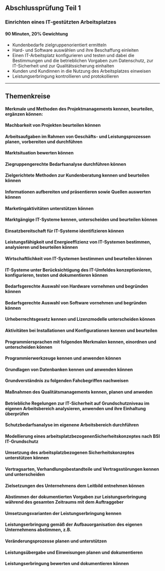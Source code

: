 ## Abschlussprüfung Teil 1

### Einrichten eines IT-gestützten Arbeitsplatzes
#### 90 Minuten, 20% Gewichtung

- Kundenbedarfe zielgruppenorientiert ermitteln
- Hard- und Software auswählen und ihre Beschaffung einleiten
- Einen IT-Arbeitsplatz konfigurieren und testen und dabei die Bestimmungen und die betrieblichen Vorgaben zum Datenschutz, zur IT-Sicherheit und zur Qualitätssicherung einhalten
- Kunden und Kundinnen in die Nutzung des Arbeitsplatzes einweisen
- Leistungserbringung kontrollieren und protokollieren


<hr>

## Themenkreise

#### Merkmale und Methoden des Projektmanagements kennen, beurteilen, ergänzen können:
#### Machbarkeit von Projekten beurteilen können
#### Arbeitsaufgaben im Rahmen von Geschäfts- und Leistungsprozessen planen, vorbereiten und durchführen
#### Marktsituation bewerten können
#### Ziegruppengerechte Bedarfsanalyse durchführen können
#### Zielgerichtete Methoden zur Kundenberatung kennen und beurteilen können
#### Informationen aufbereiten und präsentieren sowie Quellen auswerten können
#### Marketingaktivitäten unterstützen können
#### Marktgängige IT-Systeme kennen, unterscheiden und beurteilen können
#### Einsatzbereitschaft für IT-Systeme identifizieren können
#### Leistungsfähigkeit und Energieeffizienz von IT-Systemen bestimmen, analysieren und beurteilen können
#### Wirtschaftlichkeit von IT-Systemen bestimmen und beurteilen können
#### IT-Systeme unter Berücksichtigung des IT-Umfeldes konzeptionieren, konfigurieren, testen und dokumentieren können
#### Bedarfsgerechte Auswahl von Hardware vornehmen und begründen können
#### Bedarfsgerechte Auswahl von Software vornehmen und begründen können
#### Urheberrechtsgesetz kennen und Lizenzmodelle unterscheiden können
#### Aktivitäten bei Installationen und Konfigurationen kennen und beurteilen
#### Programmiersprachen mit folgenden Merkmalen kennen, einordnen und unterscheiden können
#### Programmierwerkzeuge kennen und anwenden können
#### Grundlagen von Datenbanken kennen und anwenden können
#### Grundverständnis zu folgenden Fahcbegriffen nachweisen
#### Maßnahmen des Qualitätsmanagements kennen, planen und anweden
#### Betriebliche Regelungen zur IT-Sicherheit auf Grundschutzniveau im eigenen Arbeitsbereich analysieren, anwenden und ihre Einhaltung überprüfen
#### Schutzbedarfsanalyse im eigenene Arbeitsbereich durchführen
#### Modellierung eines arbeitsplatzbezogenenSicherheitskonzeptes nach BSI IT-Grundschutz
#### Umsetzung des arbeitsplatzbezogenen Sicherheitskonzeptes unterstützen können
#### Vertragsarten, Verhandlungsbestandteile und Vertragsstörungen kennen und unterscheiden
#### Zielsetzungen des Unternehmens dem Leitbild entnehmen können
#### Abstimmen der dokumentierten Vorgaben zur Leistungserbringung während des gesamten Zeitraums mit dem Auftraggeber
#### Umsetzungsvarianten der Leistungserbringung kennen
#### Leistungserbringung gemäß der Aufbauorganisation des eigenen Unternehmens abstimmen, z.B.
#### Veränderungsprozesse planen und unterstützen
#### Leistungsübergabe und Einweisungen planen und dokumentieren
#### Leistungserbringung bewerten und dokumentieren können